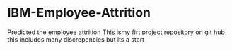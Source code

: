 # IBM-Employee-Attrition
Predicted the employee attrition
This ismy firt project repository on git hub this includes many discrepencies but its a start
